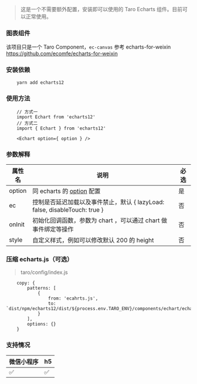 > 这是一个不需要额外配置，安装即可以使用的 Taro Echarts 组件。目前可以正常使用。

### 图表组件

该项目只是一个 Taro Component，`ec-canvas` 参考 echarts-for-weixin https://github.com/ecomfe/echarts-for-weixin

### 安装依赖

```
    yarn add echarts12
```

### 使用方法

```
    // 方式一
    import Echart from 'echarts12'
    // 方式二
    import { Echart } from 'echarts12'

    <Echart option={ option } />
```

### 参数解释

| 属性名 | 说明                                                                       | 必选 |
| ------ | -------------------------------------------------------------------------- | ---- |
| option | 同 echarts 的 [option](https://www.echartsjs.com/option.html) 配置         | 是   |
| ec     | 控制是否延迟加载以及事件禁止，默认 { lazyLoad: false, disableTouch: true } | 否   |
| onInit | 初始化回调函数，参数为 chart ，可以通过 chart 做事件绑定等操作             | 否   |
| style  | 自定义样式，例如可以修改默认 200 的 height                                 | 否   |


### 压缩 echarts.js（可选）

> taro/config/index.js

```
    copy: {
        patterns: [
            {
                from: 'ecahrts.js',
                to: `dist/npm/echarts12/dist/${process.env.TARO_ENV}/components/echart/echarts.js`,
            }
        ],
        options: {}
    }
```

### 支持情况

| 微信小程序 | h5  |
| ---------- | --- |
| ✅         | ✅  |
